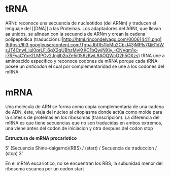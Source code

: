 # tRNA


ARNt: reconoce una secuencia de nucleótidos (del ARNm) y traducen el lenguaje del [[DNA]] a las Proteínas. Los adaptadores del ARNt, que llevan aa unidos, se alinean con la secuencia de ARNm y crean la cadena polipeptidica (traducción).![http://html.rincondelvago.com/000614411.png](https://lh3.googleusercontent.com/TgpJJbfRs1loMu2CbiJ43jMPIs7Qi61dWsJT4CnwI_iul0grLF_6gX2qUBhzMyKtKC1bQwjNXiy_-CNVqm1x-r7RFyaCYxe2LMPOv2Jnjjlb2oZe5i056zKwL8AOQWcO2h5OXzs)
tRNA une a aminoacido especifico y reconoce codones de mRNA porque cada tRNA posee un *anticodon* el cual por complementaridad se une a los codones del mRNA


# mRNA
Una molécula de ARN se forma como copia complementaria de una cadena de ADN, éste, viaja del núcleo al citoplasma donde actúa como molde para la síntesis de proteínas en los ribosomas (transcripción).
La diferencia del mRNA es que tiene secuencias que no son traducidas en ambos extremos, una viene antes del codon de iniciacion y otra despues del codon stop

**Estructura de mRNA procariotico**

5’ (Secuencia Shine-dalgarno)(RBS) / (start) / Secuencia de traduccion / (stop) 3’

En el mRNA eucariotico, no se encuentran los RBS, la subunidad menor del ribosoma escanea por un codon start